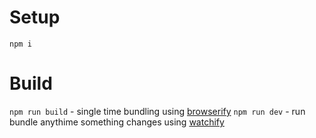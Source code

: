 Setup
=====

`npm i`

Build
=====

`npm run build` - single time bundling using [browserify](http://browserify.org/)
`npm run dev` - run bundle anythime something changes using [watchify](https://github.com/substack/watchify)


